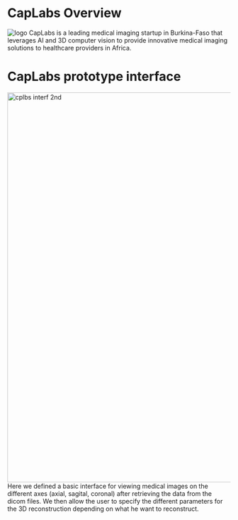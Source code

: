 # CapLabs Overview
![logo](https://github.com/CapLabs-ai/MVP/assets/138379514/6bc623dc-0bd1-4ded-b376-ce54e5426946)
CapLabs is a leading medical imaging startup in Burkina-Faso that leverages AI and 3D computer vision to provide innovative medical imaging solutions to healthcare providers in Africa.

# CapLabs prototype interface
<img width="878" alt="cplbs interf 2nd" src="https://github.com/CapLabs-ai/MVP/assets/92258644/1550a003-8317-4e21-a13b-5f043c22e4dc">
Here we defined a basic interface for viewing medical images on the different axes (axial, sagital, coronal) after retrieving the data from the dicom files. We then allow the user to specify the different parameters for the 3D reconstruction depending on what he want to reconstruct.
